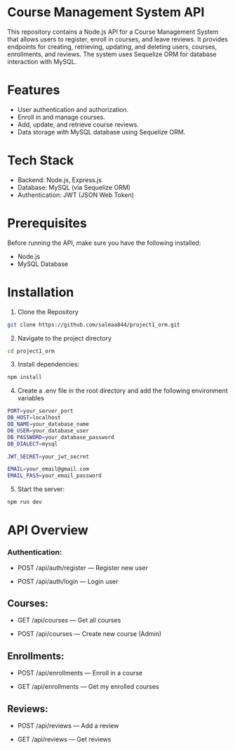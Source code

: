 ﻿# Course Management System API
This repository contains a Node.js API for a Course Management System that allows users to register, enroll in courses, and leave reviews. It provides endpoints for creating, retrieving, updating, and deleting users, courses, enrollments, and reviews. The system uses Sequelize ORM for database interaction with MySQL.
# Features
- User authentication and authorization.
- Enroll in and manage courses.
- Add, update, and retrieve course reviews.
- Data storage with MySQL database using Sequelize ORM.
# Tech Stack
- Backend: Node.js, Express.js
- Database: MySQL (via Sequelize ORM)
- Authentication: JWT (JSON Web Token)
# Prerequisites
Before running the API, make sure you have the following installed:

- Node.js
- MySQL Database

# Installation 
1. Clone the Repository
```bash
git clone https://github.com/salmaa844/project1_orm.git

```
2. Navigate to the project directory
```bash
cd project1_orm

```
3. Install dependencies:
```bash
npm install
```
4. Create a .env file in the root directory and add the following environment variables
```bash
PORT=your_server_port
DB_HOST=localhost
DB_NAME=your_database_name
DB_USER=your_database_user
DB_PASSWORD=your_database_password
DB_DIALECT=mysql

JWT_SECRET=your_jwt_secret

EMAIL=your_email@gmail.com
EMAIL_PASS=your_email_password
```
5. Start the server: 
```bash
npm run dev
```
# API Overview

### Authentication:

- POST /api/auth/register — Register new user

- POST /api/auth/login — Login user

## Courses:

- GET /api/courses — Get all courses

- POST /api/courses — Create new course (Admin)

## Enrollments:

- POST /api/enrollments — Enroll in a course

- GET /api/enrollments — Get my enrolled courses

## Reviews:

- POST /api/reviews — Add a review

- GET /api/reviews — Get reviews



